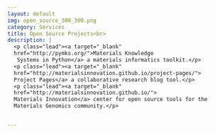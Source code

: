 ```yaml
---
layout: default
img: open_source_300_300.png
category: Services
title: Open Source Projects<br>
description: |
  <p class="lead"><a target="_blank"
  href="http://pymks.org/">Materials Knowledge
   Systems in Python</a> a materials informatics toolkit.</p>
  <p class="lead"><a target="_blank"
  href="http://materialsinnovation.github.io/project-pages/">
  Project Pages</a> a collaborative research blog tool.</p>
  <p class="lead"><a target="_blank"
  href="http://materialsinnovation.github.io/">
  Materials Innovation</a> center for open source tools for the
  Materials Genomics community.</p>


---
```

